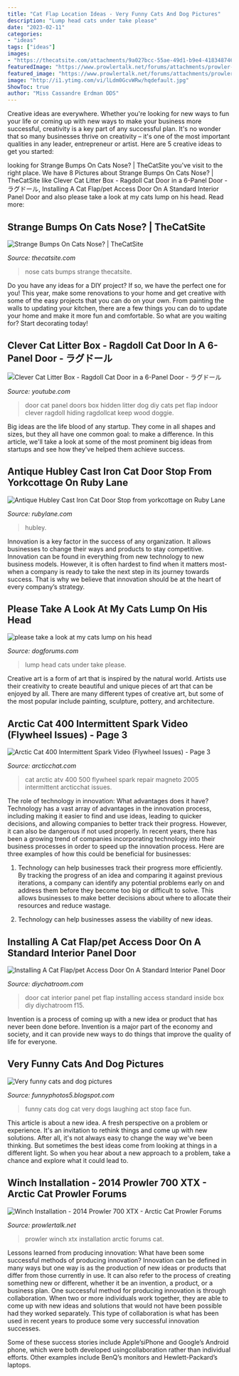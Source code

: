 ```yaml
---
title: "Cat Flap Location Ideas - Very Funny Cats And Dog Pictures"
description: "Lump head cats under take please"
date: "2023-02-11"
categories:
- "ideas"
tags: ["ideas"]
images:
- "https://thecatsite.com/attachments/9a027bcc-55ae-49d1-b9e4-41834874659a-jpeg.208830/"
featuredImage: "https://www.prowlertalk.net/forums/attachments/prowler-projects-forum/42545d1479356114-winch-installation-2014-prowler-700-xtx-img_3886_1479356104186.jpg"
featured_image: "https://www.prowlertalk.net/forums/attachments/prowler-projects-forum/42545d1479356114-winch-installation-2014-prowler-700-xtx-img_3886_1479356104186.jpg"
image: "http://i1.ytimg.com/vi/lLdm0GcvWRw/hqdefault.jpg"
ShowToc: true
author: "Miss Cassandre Erdman DDS"
---
```



Creative ideas are everywhere. Whether you're looking for new ways to fun your life or coming up with new ways to make your business more successful, creativity is a key part of any successful plan. It's no wonder that so many businesses thrive on creativity – it's one of the most important qualities in any leader, entrepreneur or artist. Here are 5 creative ideas to get you started: 

	

		
looking for Strange Bumps On Cats Nose? | TheCatSite you've visit to the right place. We have 8 Pictures about Strange Bumps On Cats Nose? | TheCatSite like Clever Cat Litter Box - Ragdoll Cat Door in a 6-Panel Door - ラグドール, Installing A Cat Flap/pet Access Door On A Standard Interior Panel Door and also please take a look at my cats lump on his head. Read more:
		
    
## Strange Bumps On Cats Nose? | TheCatSite

<img loading=lazy src="https://thecatsite.com/attachments/9a027bcc-55ae-49d1-b9e4-41834874659a-jpeg.208830/" onerror="this.onerror=null;this.src='https://tse3.mm.bing.net/th?id=OIP.ILriVp1GU-veu_k4xmWXKQHaJ4&amp;pid=15.1';" alt="Strange Bumps On Cats Nose? | TheCatSite">

_Source: thecatsite.com_

>nose cats bumps strange thecatsite. 

	

Do you have any ideas for a DIY project? If so, we have the perfect one for you! This year, make some renovations to your home and get creative with some of the easy projects that you can do on your own. From painting the walls to updating your kitchen, there are a few things you can do to update your home and make it more fun and comfortable. So what are you waiting for? Start decorating today!

    
## Clever Cat Litter Box - Ragdoll Cat Door In A 6-Panel Door - ラグドール

<img loading=lazy src="http://i1.ytimg.com/vi/lLdm0GcvWRw/hqdefault.jpg" onerror="this.onerror=null;this.src='https://tse3.mm.bing.net/th?id=OIP.hmoHkmdLZUZGw5p_wFKAcgHaFj&amp;pid=15.1';" alt="Clever Cat Litter Box - Ragdoll Cat Door in a 6-Panel Door - ラグドール">

_Source: youtube.com_

>door cat panel doors box hidden litter dog diy cats pet flap indoor clever ragdoll hiding ragdollcat keep wood doggie. 

	

Big ideas are the life blood of any startup. They come in all shapes and sizes, but they all have one common goal: to make a difference. In this article, we'll take a look at some of the most prominent big ideas from startups and see how they've helped them achieve success.

    
## Antique Hubley Cast Iron Cat Door Stop From Yorkcottage On Ruby Lane

<img loading=lazy src="https://cdn0.rubylane.com/shops/798323/1008.5L.jpg?99" onerror="this.onerror=null;this.src='https://tse2.mm.bing.net/th?id=OIP.7QwoM2PdX4Bi5A87_i-HogHaJ8&amp;pid=15.1';" alt="Antique Hubley Cast Iron Cat Door Stop from yorkcottage on Ruby Lane">

_Source: rubylane.com_

>hubley. 

	

Innovation is a key factor in the success of any organization. It allows businesses to change their ways and products to stay competitive. Innovation can be found in everything from new technology to new business models. However, it is often hardest to find when it matters most- when a company is ready to take the next step in its journey towards success. That is why we believe that innovation should be at the heart of every company’s strategy.

    
## Please Take A Look At My Cats Lump On His Head

<img loading=lazy src="http://i880.photobucket.com/albums/ac5/animalmom/IMG_0672.jpg" onerror="this.onerror=null;this.src='https://tse2.mm.bing.net/th?id=OIP.fe8w2oCTMAqNNrI_bSDsiwHaFj&amp;pid=15.1';" alt="please take a look at my cats lump on his head">

_Source: dogforums.com_

>lump head cats under take please. 

	

Creative art is a form of art that is inspired by the natural world. Artists use their creativity to create beautiful and unique pieces of art that can be enjoyed by all. There are many different types of creative art, but some of the most popular include painting, sculpture, pottery, and architecture.

    
## Arctic Cat 400 Intermittent Spark Video (Flywheel Issues) - Page 3

<img loading=lazy src="https://www.arcticchat.com/forum/attachments/utility-atv-repair-maintenance-troubleshooting/230252d1388698709-arctic-cat-400-intermittent-spark-video-flywheel-issues-arctic-cat-atv-500-auto-2005-flywheel-magneto.jpg" onerror="this.onerror=null;this.src='https://tse1.mm.bing.net/th?id=OIP._kB7Ff1giTaErfj60QIUlQHaFj&amp;pid=15.1';" alt="Arctic Cat 400 Intermittent Spark Video (Flywheel Issues) - Page 3">

_Source: arcticchat.com_

>cat arctic atv 400 500 flywheel spark repair magneto 2005 intermittent arcticchat issues. 

	

The role of technology in innovation: What advantages does it have?
Technology has a vast array of advantages in the innovation process, including making it easier to find and use ideas, leading to quicker decisions, and allowing companies to better track their progress. However, it can also be dangerous if not used properly. In recent years, there has been a growing trend of companies incorporating technology into their business processes in order to speed up the innovation process. Here are three examples of how this could be beneficial for businesses: 
1) Technology can help businesses track their progress more efficiently. By tracking the progress of an idea and comparing it against previous iterations, a company can identify any potential problems early on and address them before they become too big or difficult to solve. This allows businesses to make better decisions about where to allocate their resources and reduce wastage. 

2) Technology can help businesses assess the viability of new ideas.

    
## Installing A Cat Flap/pet Access Door On A Standard Interior Panel Door

<img loading=lazy src="http://www.diychatroom.com/attachments/f15/47203d1331207918-installing-cat-flap-pet-access-door-standard-interior-panel-door-img00339-20120308-0647.jpg" onerror="this.onerror=null;this.src='https://tse1.mm.bing.net/th?id=OIP.y-XvyM_nPnQGyxHy7j0t2wHaFj&amp;pid=15.1';" alt="Installing A Cat Flap/pet Access Door On A Standard Interior Panel Door">

_Source: diychatroom.com_

>door cat interior panel pet flap installing access standard inside box diy diychatroom f15. 

	

Invention is a process of coming up with a new idea or product that has never been done before. Invention is a major part of the economy and society, and it can provide new ways to do things that improve the quality of life for everyone.

    
## Very Funny Cats And Dog Pictures

<img loading=lazy src="http://2.bp.blogspot.com/-XWSfQ7QhDe8/UtLAJzDNKQI/AAAAAAAAZOQ/fTzEOZ16O8s/s1600/Funny+Dogs+and+Cats+Pics+(45).jpg" onerror="this.onerror=null;this.src='https://tse1.mm.bing.net/th?id=OIP.YGG82OmOt7hPJ8bQaC8VggHaE8&amp;pid=15.1';" alt="Very funny cats and dog pictures">

_Source: funnyphotos5.blogspot.com_

>funny cats dog cat very dogs laughing act stop face fun. 

	

This article is about a new idea. A fresh perspective on a problem or experience. It's an invitation to rethink things and come up with new solutions. After all, it's not always easy to change the way we've been thinking. But sometimes the best ideas come from looking at things in a different light. So when you hear about a new approach to a problem, take a chance and explore what it could lead to.

    
## Winch Installation - 2014 Prowler 700 XTX - Arctic Cat Prowler Forums

<img loading=lazy src="https://www.prowlertalk.net/forums/attachments/prowler-projects-forum/42545d1479356114-winch-installation-2014-prowler-700-xtx-img_3886_1479356104186.jpg" onerror="this.onerror=null;this.src='https://tse1.mm.bing.net/th?id=OIP.4cX0cGgUKjYlMnfuH1N9fgHaFj&amp;pid=15.1';" alt="Winch Installation - 2014 Prowler 700 XTX - Arctic Cat Prowler Forums">

_Source: prowlertalk.net_

>prowler winch xtx installation arctic forums cat. 

	

Lessons learned from producing innovation: What have been some successful methods of producing innovation?
Innovation can be defined in many ways but one way is as the production of new ideas or products that differ from those currently in use. It can also refer to the process of creating something new or different, whether it be an invention, a product, or a business plan.
One successful method for producing innovation is through collaboration. When two or more individuals work together, they are able to come up with new ideas and solutions that would not have been possible had they worked separately. This type of collaboration is what has been used in recent years to produce some very successful innovation successes.

Some of these success stories include Apple’siPhone and Google’s Android phone, which were both developed usingcollaboration rather than individual efforts. Other examples include BenQ’s monitors and Hewlett-Packard’s laptops.

